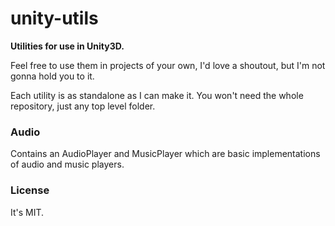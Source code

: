 # unity-utils
**Utilities for use in Unity3D.**

Feel free to use them in projects of your own, I'd love a shoutout, but I'm not gonna hold you to it.

Each utility is as standalone as I can make it. You won't need the whole repository, just any top level folder.

### Audio ###
Contains an AudioPlayer and MusicPlayer which are basic implementations of audio and music players.

### License ###
It's MIT.
